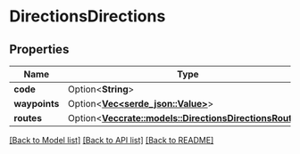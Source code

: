 # DirectionsDirections

## Properties

Name | Type | Description | Notes
------------ | ------------- | ------------- | -------------
**code** | Option<**String**> |  | [optional]
**waypoints** | Option<[**Vec<serde_json::Value>**](serde_json::Value.md)> |  | [optional]
**routes** | Option<[**Vec<crate::models::DirectionsDirectionsRoutes>**](directions_directions_routes.md)> |  | [optional]

[[Back to Model list]](../README.md#documentation-for-models) [[Back to API list]](../README.md#documentation-for-api-endpoints) [[Back to README]](../README.md)


